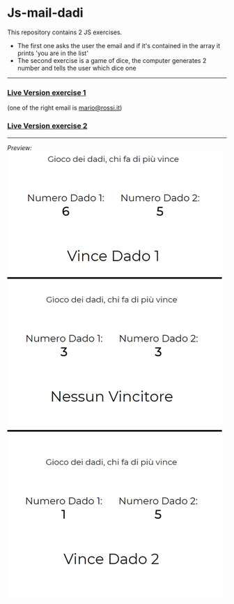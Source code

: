 # Js-mail-dadi
This repository contains 2 JS exercises.  
* The first one asks the user the email and if it's contained in the array it prints 'you are in the list'  
* The second exercise is a game of dice, the computer generates 2 number and tells the user which dice one
***
### [Live Version exercise 1](https://gianluigivitale.github.io/js-mail-dadi/es1/)
(one of the right email is mario@rossi.it)
### [Live Version exercise 2](https://gianluigivitale.github.io/js-mail-dadi/es2/)
***

_Preview:_
![Preview](img/preview.jpg "Preview")
